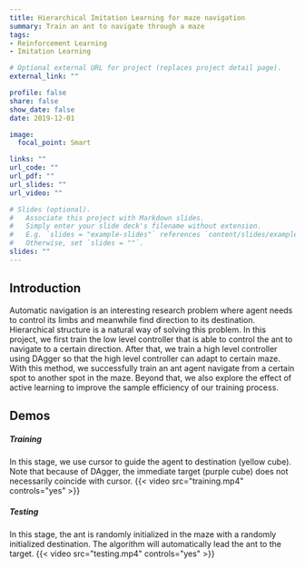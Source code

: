 ```yaml
---
title: Hierarchical Imitation Learning for maze navigation
summary: Train an ant to navigate through a maze
tags:
- Reinforcement Learning
- Imitation Learning

# Optional external URL for project (replaces project detail page).
external_link: ""

profile: false
share: false
show_date: false
date: 2019-12-01

image:
  focal_point: Smart

links: ""
url_code: ""
url_pdf: ""
url_slides: ""
url_video: ""

# Slides (optional).
#   Associate this project with Markdown slides.
#   Simply enter your slide deck's filename without extension.
#   E.g. `slides = "example-slides"` references `content/slides/example-slides.md`.
#   Otherwise, set `slides = ""`.
slides: ""
---
```


## Introduction

Automatic navigation is an interesting research problem where agent needs to control its limbs and meanwhile find direction to its destination. Hierarchical structure is a natural way of solving this problem. In this project, we first train the low level controller that is able to control the ant to navigate to a certain direction. After that, we train a high level controller using DAgger so that the high level controller can adapt to certain maze. With this method, we successfully train an ant agent navigate from a certain spot to another spot in the maze. Beyond that, we also explore the effect of active learning to improve the sample efficiency of our training process.

## Demos

##### Training
In this stage, we use cursor to guide the agent to destination (yellow cube). Note that because of DAgger, the immediate target (purple cube) does not necessarily coincide with cursor.
{{< video src="training.mp4" controls="yes" >}}


##### Testing
In this stage, the ant is randomly initialized in the maze with a randomly initialized destination. The algorithm will automatically lead the ant to the target.
{{< video src="testing.mp4" controls="yes" >}}
